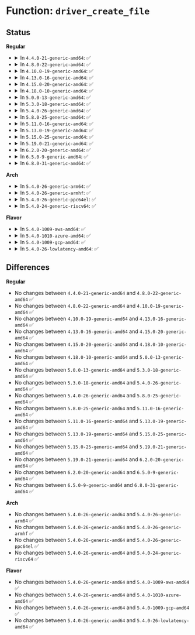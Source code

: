 # Function: <code>driver_create_file</code>

## Status
<b>Regular</b>
<ul>
<li>
<details>
<summary>In <code>4.4.0-21-generic-amd64</code>: ✅</summary>

```c
int driver_create_file(struct device_driver * drv, const struct driver_attribute * attr)
```

```json
{
  "name": "driver_create_file",
  "collision_type": "Unique Global",
  "inline_type": "No",
  "funcs": [
    {
      "addr": 18446744071584401440,
      "name": "driver_create_file",
      "external": true,
      "loc": "drivers/base/driver.c:102",
      "file": "drivers/base/driver.c",
      "inline": "seen, unknown",
      "caller_inline": [],
      "caller_func": [
        "drivers/base/bus.c:bus_add_driver",
        "drivers/base/bus.c:bus_add_driver",
        "drivers/base/bus.c:bus_add_driver",
        "drivers/usb/core/driver.c:usb_register_driver",
        "drivers/usb/core/driver.c:usb_register_driver"
      ]
    }
  ],
  "symbols": [
    {
      "addr": 18446744071584401440,
      "name": "driver_create_file",
      "section": ".text",
      "bind": "STB_GLOBAL",
      "size": 33
    }
  ]
}
```
</details>
</li>
<li>
<details>
<summary>In <code>4.8.0-22-generic-amd64</code>: ✅</summary>

```c
int driver_create_file(struct device_driver * drv, const struct driver_attribute * attr)
```

```json
{
  "name": "driver_create_file",
  "collision_type": "Unique Global",
  "inline_type": "No",
  "funcs": [
    {
      "addr": 18446744071584736784,
      "name": "driver_create_file",
      "external": true,
      "loc": "drivers/base/driver.c:102",
      "file": "drivers/base/driver.c",
      "inline": "seen, unknown",
      "caller_inline": [],
      "caller_func": [
        "drivers/base/bus.c:bus_add_driver",
        "drivers/base/bus.c:bus_add_driver",
        "drivers/base/bus.c:bus_add_driver",
        "drivers/usb/core/driver.c:usb_register_driver",
        "drivers/usb/core/driver.c:usb_register_driver"
      ]
    }
  ],
  "symbols": [
    {
      "addr": 18446744071584736784,
      "name": "driver_create_file",
      "section": ".text",
      "bind": "STB_GLOBAL",
      "size": 33
    }
  ]
}
```
</details>
</li>
<li>
<details>
<summary>In <code>4.10.0-19-generic-amd64</code>: ✅</summary>

```c
int driver_create_file(struct device_driver * drv, const struct driver_attribute * attr)
```

```json
{
  "name": "driver_create_file",
  "collision_type": "Unique Global",
  "inline_type": "No",
  "funcs": [
    {
      "addr": 18446744071584926656,
      "name": "driver_create_file",
      "external": true,
      "loc": "drivers/base/driver.c:102",
      "file": "drivers/base/driver.c",
      "inline": "seen, unknown",
      "caller_inline": [],
      "caller_func": [
        "drivers/base/bus.c:bus_add_driver",
        "drivers/base/bus.c:bus_add_driver",
        "drivers/base/bus.c:bus_add_driver",
        "drivers/usb/core/driver.c:usb_register_driver",
        "drivers/usb/core/driver.c:usb_register_driver"
      ]
    }
  ],
  "symbols": [
    {
      "addr": 18446744071584926656,
      "name": "driver_create_file",
      "section": ".text",
      "bind": "STB_GLOBAL",
      "size": 33
    }
  ]
}
```
</details>
</li>
<li>
<details>
<summary>In <code>4.13.0-16-generic-amd64</code>: ✅</summary>

```c
int driver_create_file(struct device_driver * drv, const struct driver_attribute * attr)
```

```json
{
  "name": "driver_create_file",
  "collision_type": "Unique Global",
  "inline_type": "No",
  "funcs": [
    {
      "addr": 18446744071585011472,
      "name": "driver_create_file",
      "external": true,
      "loc": "drivers/base/driver.c:102",
      "file": "drivers/base/driver.c",
      "inline": "seen, unknown",
      "caller_inline": [],
      "caller_func": [
        "drivers/base/bus.c:bus_add_driver",
        "drivers/base/bus.c:bus_add_driver",
        "drivers/base/bus.c:bus_add_driver"
      ]
    }
  ],
  "symbols": [
    {
      "addr": 18446744071585011472,
      "name": "driver_create_file",
      "section": ".text",
      "bind": "STB_GLOBAL",
      "size": 33
    }
  ]
}
```
</details>
</li>
<li>
<details>
<summary>In <code>4.15.0-20-generic-amd64</code>: ✅</summary>

```c
int driver_create_file(struct device_driver * drv, const struct driver_attribute * attr)
```

```json
{
  "name": "driver_create_file",
  "collision_type": "Unique Global",
  "inline_type": "No",
  "funcs": [
    {
      "addr": 18446744071585433712,
      "name": "driver_create_file",
      "external": true,
      "loc": "drivers/base/driver.c:102",
      "file": "drivers/base/driver.c",
      "inline": "seen, unknown",
      "caller_inline": [],
      "caller_func": [
        "drivers/base/bus.c:bus_add_driver",
        "drivers/base/bus.c:bus_add_driver",
        "drivers/base/bus.c:bus_add_driver"
      ]
    }
  ],
  "symbols": [
    {
      "addr": 18446744071585433712,
      "name": "driver_create_file",
      "section": ".text",
      "bind": "STB_GLOBAL",
      "size": 33
    }
  ]
}
```
</details>
</li>
<li>
<details>
<summary>In <code>4.18.0-10-generic-amd64</code>: ✅</summary>

```c
int driver_create_file(struct device_driver * drv, const struct driver_attribute * attr)
```

```json
{
  "name": "driver_create_file",
  "collision_type": "Unique Global",
  "inline_type": "No",
  "funcs": [
    {
      "addr": 18446744071585676832,
      "name": "driver_create_file",
      "external": true,
      "loc": "drivers/base/driver.c:100",
      "file": "drivers/base/driver.c",
      "inline": "seen, unknown",
      "caller_inline": [],
      "caller_func": [
        "drivers/base/bus.c:bus_add_driver",
        "drivers/base/bus.c:bus_add_driver",
        "drivers/base/bus.c:bus_add_driver"
      ]
    }
  ],
  "symbols": [
    {
      "addr": 18446744071585676832,
      "name": "driver_create_file",
      "section": ".text",
      "bind": "STB_GLOBAL",
      "size": 33
    }
  ]
}
```
</details>
</li>
<li>
<details>
<summary>In <code>5.0.0-13-generic-amd64</code>: ✅</summary>

```c
int driver_create_file(struct device_driver * drv, const struct driver_attribute * attr)
```

```json
{
  "name": "driver_create_file",
  "collision_type": "Unique Global",
  "inline_type": "No",
  "funcs": [
    {
      "addr": 18446744071585807088,
      "name": "driver_create_file",
      "external": true,
      "loc": "drivers/base/driver.c:100",
      "file": "drivers/base/driver.c",
      "inline": "seen, unknown",
      "caller_inline": [],
      "caller_func": [
        "drivers/base/bus.c:bus_add_driver",
        "drivers/base/bus.c:bus_add_driver",
        "drivers/base/bus.c:bus_add_driver"
      ]
    }
  ],
  "symbols": [
    {
      "addr": 18446744071585807088,
      "name": "driver_create_file",
      "section": ".text",
      "bind": "STB_GLOBAL",
      "size": 33
    }
  ]
}
```
</details>
</li>
<li>
<details>
<summary>In <code>5.3.0-18-generic-amd64</code>: ✅</summary>

```c
int driver_create_file(struct device_driver * drv, const struct driver_attribute * attr)
```

```json
{
  "name": "driver_create_file",
  "collision_type": "Unique Global",
  "inline_type": "No",
  "funcs": [
    {
      "addr": 18446744071586040288,
      "name": "driver_create_file",
      "external": true,
      "loc": "drivers/base/driver.c:100",
      "file": "drivers/base/driver.c",
      "inline": "seen, unknown",
      "caller_inline": [],
      "caller_func": [
        "drivers/base/bus.c:bus_add_driver",
        "drivers/base/bus.c:bus_add_driver",
        "drivers/base/bus.c:bus_add_driver"
      ]
    }
  ],
  "symbols": [
    {
      "addr": 18446744071586040288,
      "name": "driver_create_file",
      "section": ".text",
      "bind": "STB_GLOBAL",
      "size": 33
    }
  ]
}
```
</details>
</li>
<li>
<details>
<summary>In <code>5.4.0-26-generic-amd64</code>: ✅</summary>

```c
int driver_create_file(struct device_driver * drv, const struct driver_attribute * attr)
```

```json
{
  "name": "driver_create_file",
  "collision_type": "Unique Global",
  "inline_type": "No",
  "funcs": [
    {
      "addr": 18446744071586187904,
      "name": "driver_create_file",
      "external": true,
      "loc": "drivers/base/driver.c:100",
      "file": "drivers/base/driver.c",
      "inline": "seen, unknown",
      "caller_inline": [],
      "caller_func": [
        "drivers/base/bus.c:bus_add_driver",
        "drivers/base/bus.c:bus_add_driver",
        "drivers/base/bus.c:bus_add_driver",
        "drivers/usb/core/driver.c:usb_register_driver",
        "drivers/usb/core/driver.c:usb_register_driver"
      ]
    }
  ],
  "symbols": [
    {
      "addr": 18446744071586187904,
      "name": "driver_create_file",
      "section": ".text",
      "bind": "STB_GLOBAL",
      "size": 36
    }
  ]
}
```
</details>
</li>
<li>
<details>
<summary>In <code>5.8.0-25-generic-amd64</code>: ✅</summary>

```c
int driver_create_file(struct device_driver * drv, const struct driver_attribute * attr)
```

```json
{
  "name": "driver_create_file",
  "collision_type": "Unique Global",
  "inline_type": "No",
  "funcs": [
    {
      "addr": 18446744071586949584,
      "name": "driver_create_file",
      "external": true,
      "loc": "drivers/base/driver.c:101",
      "file": "drivers/base/driver.c",
      "inline": "seen, unknown",
      "caller_inline": [],
      "caller_func": [
        "drivers/base/bus.c:bus_add_driver",
        "drivers/base/bus.c:bus_add_driver",
        "drivers/base/bus.c:bus_add_driver",
        "drivers/usb/core/driver.c:usb_register_driver",
        "drivers/usb/core/driver.c:usb_register_driver"
      ]
    }
  ],
  "symbols": [
    {
      "addr": 18446744071586949584,
      "name": "driver_create_file",
      "section": ".text",
      "bind": "STB_GLOBAL",
      "size": 36
    }
  ]
}
```
</details>
</li>
<li>
<details>
<summary>In <code>5.11.0-16-generic-amd64</code>: ✅</summary>

```c
int driver_create_file(struct device_driver * drv, const struct driver_attribute * attr)
```

```json
{
  "name": "driver_create_file",
  "collision_type": "Unique Global",
  "inline_type": "No",
  "funcs": [
    {
      "addr": 18446744071587034656,
      "name": "driver_create_file",
      "external": true,
      "loc": "drivers/base/driver.c:101",
      "file": "drivers/base/driver.c",
      "inline": "seen, unknown",
      "caller_inline": [],
      "caller_func": [
        "drivers/base/bus.c:bus_add_driver",
        "drivers/base/bus.c:bus_add_driver",
        "drivers/base/bus.c:bus_add_driver",
        "drivers/usb/core/driver.c:usb_register_driver",
        "drivers/usb/core/driver.c:usb_register_driver"
      ]
    }
  ],
  "symbols": [
    {
      "addr": 18446744071587034656,
      "name": "driver_create_file",
      "section": ".text",
      "bind": "STB_GLOBAL",
      "size": 36
    }
  ]
}
```
</details>
</li>
<li>
<details>
<summary>In <code>5.13.0-19-generic-amd64</code>: ✅</summary>

```c
int driver_create_file(struct device_driver * drv, const struct driver_attribute * attr)
```

```json
{
  "name": "driver_create_file",
  "collision_type": "Unique Global",
  "inline_type": "No",
  "funcs": [
    {
      "addr": 18446744071586918448,
      "name": "driver_create_file",
      "external": true,
      "loc": "drivers/base/driver.c:101",
      "file": "drivers/base/driver.c",
      "inline": "seen, unknown",
      "caller_inline": [],
      "caller_func": [
        "drivers/base/bus.c:bus_add_driver",
        "drivers/base/bus.c:bus_add_driver",
        "drivers/base/bus.c:bus_add_driver",
        "drivers/usb/core/driver.c:usb_register_driver",
        "drivers/usb/core/driver.c:usb_register_driver"
      ]
    }
  ],
  "symbols": [
    {
      "addr": 18446744071586918448,
      "name": "driver_create_file",
      "section": ".text",
      "bind": "STB_GLOBAL",
      "size": 36
    }
  ]
}
```
</details>
</li>
<li>
<details>
<summary>In <code>5.15.0-25-generic-amd64</code>: ✅</summary>

```c
int driver_create_file(struct device_driver * drv, const struct driver_attribute * attr)
```

```json
{
  "name": "driver_create_file",
  "collision_type": "Unique Global",
  "inline_type": "No",
  "funcs": [
    {
      "addr": 18446744071587480864,
      "name": "driver_create_file",
      "external": true,
      "loc": "drivers/base/driver.c:101",
      "file": "drivers/base/driver.c",
      "inline": "seen, unknown",
      "caller_inline": [],
      "caller_func": [
        "drivers/base/bus.c:bus_add_driver",
        "drivers/base/bus.c:bus_add_driver",
        "drivers/base/bus.c:bus_add_driver",
        "drivers/usb/core/driver.c:usb_register_driver",
        "drivers/usb/core/driver.c:usb_register_driver"
      ]
    }
  ],
  "symbols": [
    {
      "addr": 18446744071587480864,
      "name": "driver_create_file",
      "section": ".text",
      "bind": "STB_GLOBAL",
      "size": 36
    }
  ]
}
```
</details>
</li>
<li>
<details>
<summary>In <code>5.19.0-21-generic-amd64</code>: ✅</summary>

```c
int driver_create_file(struct device_driver * drv, const struct driver_attribute * attr)
```

```json
{
  "name": "driver_create_file",
  "collision_type": "Unique Global",
  "inline_type": "No",
  "funcs": [
    {
      "addr": 18446744071588802352,
      "name": "driver_create_file",
      "external": true,
      "loc": "drivers/base/driver.c:170",
      "file": "drivers/base/driver.c",
      "inline": "seen, unknown",
      "caller_inline": [],
      "caller_func": [
        "drivers/base/bus.c:bus_add_driver",
        "drivers/base/bus.c:bus_add_driver",
        "drivers/base/bus.c:bus_add_driver",
        "drivers/usb/core/driver.c:usb_register_driver",
        "drivers/usb/core/driver.c:usb_register_driver"
      ]
    }
  ],
  "symbols": [
    {
      "addr": 18446744071588802352,
      "name": "driver_create_file",
      "section": ".text",
      "bind": "STB_GLOBAL",
      "size": 56
    }
  ]
}
```
</details>
</li>
<li>
<details>
<summary>In <code>6.2.0-20-generic-amd64</code>: ✅</summary>

```c
int driver_create_file(struct device_driver * drv, const struct driver_attribute * attr)
```

```json
{
  "name": "driver_create_file",
  "collision_type": "Unique Global",
  "inline_type": "No",
  "funcs": [
    {
      "addr": 18446744071590299184,
      "name": "driver_create_file",
      "external": true,
      "loc": "drivers/base/driver.c:176",
      "file": "drivers/base/driver.c",
      "inline": "seen, unknown",
      "caller_inline": [],
      "caller_func": [
        "drivers/base/bus.c:bus_add_driver",
        "drivers/base/bus.c:bus_add_driver",
        "drivers/base/bus.c:bus_add_driver",
        "drivers/usb/core/driver.c:usb_register_driver",
        "drivers/usb/core/driver.c:usb_register_driver"
      ]
    }
  ],
  "symbols": [
    {
      "addr": 18446744071590299184,
      "name": "driver_create_file",
      "section": ".text",
      "bind": "STB_GLOBAL",
      "size": 56
    }
  ]
}
```
</details>
</li>
<li>
<details>
<summary>In <code>6.5.0-9-generic-amd64</code>: ✅</summary>

```c
int driver_create_file(struct device_driver * drv, const struct driver_attribute * attr)
```

```json
{
  "name": "driver_create_file",
  "collision_type": "Unique Global",
  "inline_type": "No",
  "funcs": [
    {
      "addr": 18446744071590619168,
      "name": "driver_create_file",
      "external": true,
      "loc": "drivers/base/driver.c:176",
      "file": "drivers/base/driver.c",
      "inline": "seen, unknown",
      "caller_inline": [],
      "caller_func": [
        "drivers/base/bus.c:bus_add_driver",
        "drivers/base/bus.c:bus_add_driver",
        "drivers/base/bus.c:bus_add_driver",
        "drivers/usb/core/driver.c:usb_register_driver",
        "drivers/usb/core/driver.c:usb_register_driver"
      ]
    }
  ],
  "symbols": [
    {
      "addr": 18446744071590619168,
      "name": "driver_create_file",
      "section": ".text",
      "bind": "STB_GLOBAL",
      "size": 56
    }
  ]
}
```
</details>
</li>
<li>
<details>
<summary>In <code>6.8.0-31-generic-amd64</code>: ✅</summary>

```c
int driver_create_file(struct device_driver * drv, const struct driver_attribute * attr)
```

```json
{
  "name": "driver_create_file",
  "collision_type": "Unique Global",
  "inline_type": "No",
  "funcs": [
    {
      "addr": 18446744071590978272,
      "name": "driver_create_file",
      "external": true,
      "loc": "drivers/base/driver.c:176",
      "file": "drivers/base/driver.c",
      "inline": "seen, unknown",
      "caller_inline": [],
      "caller_func": [
        "drivers/base/bus.c:bus_add_driver",
        "drivers/base/bus.c:bus_add_driver",
        "drivers/base/bus.c:bus_add_driver",
        "drivers/usb/core/driver.c:usb_register_driver",
        "drivers/usb/core/driver.c:usb_register_driver"
      ]
    }
  ],
  "symbols": [
    {
      "addr": 18446744071590978272,
      "name": "driver_create_file",
      "section": ".text",
      "bind": "STB_GLOBAL",
      "size": 56
    }
  ]
}
```
</details>
</li>
</ul>
<b>Arch</b>
<ul>
<li>
<details>
<summary>In <code>5.4.0-26-generic-arm64</code>: ✅</summary>

```c
int driver_create_file(struct device_driver * drv, const struct driver_attribute * attr)
```

```json
{
  "name": "driver_create_file",
  "collision_type": "Unique Global",
  "inline_type": "No",
  "funcs": [
    {
      "addr": 18446603336498986672,
      "name": "driver_create_file",
      "external": true,
      "loc": "drivers/base/driver.c:100",
      "file": "drivers/base/driver.c",
      "inline": "seen, unknown",
      "caller_inline": [],
      "caller_func": [
        "drivers/base/bus.c:bus_add_driver",
        "drivers/base/bus.c:bus_add_driver",
        "drivers/base/bus.c:bus_add_driver",
        "drivers/usb/core/driver.c:usb_register_driver",
        "drivers/usb/core/driver.c:usb_register_driver"
      ]
    }
  ],
  "symbols": [
    {
      "addr": 18446603336498986672,
      "name": "driver_create_file",
      "section": ".text",
      "bind": "STB_GLOBAL",
      "size": 68
    }
  ]
}
```
</details>
</li>
<li>
<details>
<summary>In <code>5.4.0-26-generic-armhf</code>: ✅</summary>

```c
int driver_create_file(struct device_driver * drv, const struct driver_attribute * attr)
```

```json
{
  "name": "driver_create_file",
  "collision_type": "Unique Global",
  "inline_type": "No",
  "funcs": [
    {
      "addr": 3231555340,
      "name": "driver_create_file",
      "external": true,
      "loc": "drivers/base/driver.c:100",
      "file": "drivers/base/driver.c",
      "inline": "seen, unknown",
      "caller_inline": [],
      "caller_func": [
        "drivers/base/bus.c:bus_add_driver",
        "drivers/base/bus.c:bus_add_driver",
        "drivers/base/bus.c:bus_add_driver",
        "drivers/usb/core/driver.c:usb_register_driver",
        "drivers/usb/core/driver.c:usb_register_driver"
      ]
    }
  ],
  "symbols": [
    {
      "addr": 3231555340,
      "name": "driver_create_file",
      "section": ".text",
      "bind": "STB_GLOBAL",
      "size": 52
    }
  ]
}
```
</details>
</li>
<li>
<details>
<summary>In <code>5.4.0-26-generic-ppc64el</code>: ✅</summary>

```c
int driver_create_file(struct device_driver * drv, const struct driver_attribute * attr)
```

```json
{
  "name": "driver_create_file",
  "collision_type": "Unique Global",
  "inline_type": "No",
  "funcs": [
    {
      "addr": 13835058055292139488,
      "name": "driver_create_file",
      "external": true,
      "loc": "drivers/base/driver.c:100",
      "file": "drivers/base/driver.c",
      "inline": "seen, unknown",
      "caller_inline": [],
      "caller_func": [
        "drivers/base/bus.c:bus_add_driver",
        "drivers/base/bus.c:bus_add_driver",
        "drivers/base/bus.c:bus_add_driver",
        "drivers/usb/core/driver.c:usb_register_driver",
        "drivers/usb/core/driver.c:usb_register_driver"
      ]
    }
  ],
  "symbols": [
    {
      "addr": 13835058055292139488,
      "name": "driver_create_file",
      "section": ".text",
      "bind": "STB_GLOBAL",
      "size": 88
    }
  ]
}
```
</details>
</li>
<li>
<details>
<summary>In <code>5.4.0-24-generic-riscv64</code>: ✅</summary>

```c
int driver_create_file(struct device_driver * drv, const struct driver_attribute * attr)
```

```json
{
  "name": "driver_create_file",
  "collision_type": "Unique Global",
  "inline_type": "No",
  "funcs": [
    {
      "addr": 18446743936276362500,
      "name": "driver_create_file",
      "external": true,
      "loc": "drivers/base/driver.c:100",
      "file": "drivers/base/driver.c",
      "inline": "seen, unknown",
      "caller_inline": [],
      "caller_func": [
        "drivers/base/bus.c:bus_add_driver",
        "drivers/base/bus.c:bus_add_driver",
        "drivers/base/bus.c:bus_add_driver",
        "drivers/usb/core/driver.c:usb_register_driver",
        "drivers/usb/core/driver.c:usb_register_driver"
      ]
    }
  ],
  "symbols": [
    {
      "addr": 18446743936276362500,
      "name": "driver_create_file",
      "section": ".text",
      "bind": "STB_GLOBAL",
      "size": 58
    }
  ]
}
```
</details>
</li>
</ul>
<b>Flavor</b>
<ul>
<li>
<details>
<summary>In <code>5.4.0-1009-aws-amd64</code>: ✅</summary>

```c
int driver_create_file(struct device_driver * drv, const struct driver_attribute * attr)
```

```json
{
  "name": "driver_create_file",
  "collision_type": "Unique Global",
  "inline_type": "No",
  "funcs": [
    {
      "addr": 18446744071585948272,
      "name": "driver_create_file",
      "external": true,
      "loc": "drivers/base/driver.c:100",
      "file": "drivers/base/driver.c",
      "inline": "seen, unknown",
      "caller_inline": [],
      "caller_func": [
        "drivers/base/bus.c:bus_add_driver",
        "drivers/base/bus.c:bus_add_driver",
        "drivers/base/bus.c:bus_add_driver",
        "drivers/usb/core/driver.c:usb_register_driver",
        "drivers/usb/core/driver.c:usb_register_driver"
      ]
    }
  ],
  "symbols": [
    {
      "addr": 18446744071585948272,
      "name": "driver_create_file",
      "section": ".text",
      "bind": "STB_GLOBAL",
      "size": 36
    }
  ]
}
```
</details>
</li>
<li>
<details>
<summary>In <code>5.4.0-1010-azure-amd64</code>: ✅</summary>

```c
int driver_create_file(struct device_driver * drv, const struct driver_attribute * attr)
```

```json
{
  "name": "driver_create_file",
  "collision_type": "Unique Global",
  "inline_type": "No",
  "funcs": [
    {
      "addr": 18446744071585797328,
      "name": "driver_create_file",
      "external": true,
      "loc": "drivers/base/driver.c:100",
      "file": "drivers/base/driver.c",
      "inline": "seen, unknown",
      "caller_inline": [],
      "caller_func": [
        "drivers/base/bus.c:bus_add_driver",
        "drivers/base/bus.c:bus_add_driver",
        "drivers/base/bus.c:bus_add_driver",
        "drivers/usb/core/driver.c:usb_register_driver",
        "drivers/usb/core/driver.c:usb_register_driver"
      ]
    }
  ],
  "symbols": [
    {
      "addr": 18446744071585797328,
      "name": "driver_create_file",
      "section": ".text",
      "bind": "STB_GLOBAL",
      "size": 36
    }
  ]
}
```
</details>
</li>
<li>
<details>
<summary>In <code>5.4.0-1009-gcp-amd64</code>: ✅</summary>

```c
int driver_create_file(struct device_driver * drv, const struct driver_attribute * attr)
```

```json
{
  "name": "driver_create_file",
  "collision_type": "Unique Global",
  "inline_type": "No",
  "funcs": [
    {
      "addr": 18446744071586137920,
      "name": "driver_create_file",
      "external": true,
      "loc": "drivers/base/driver.c:100",
      "file": "drivers/base/driver.c",
      "inline": "seen, unknown",
      "caller_inline": [],
      "caller_func": [
        "drivers/base/bus.c:bus_add_driver",
        "drivers/base/bus.c:bus_add_driver",
        "drivers/base/bus.c:bus_add_driver",
        "drivers/usb/core/driver.c:usb_register_driver",
        "drivers/usb/core/driver.c:usb_register_driver"
      ]
    }
  ],
  "symbols": [
    {
      "addr": 18446744071586137920,
      "name": "driver_create_file",
      "section": ".text",
      "bind": "STB_GLOBAL",
      "size": 36
    }
  ]
}
```
</details>
</li>
<li>
<details>
<summary>In <code>5.4.0-26-lowlatency-amd64</code>: ✅</summary>

```c
int driver_create_file(struct device_driver * drv, const struct driver_attribute * attr)
```

```json
{
  "name": "driver_create_file",
  "collision_type": "Unique Global",
  "inline_type": "No",
  "funcs": [
    {
      "addr": 18446744071586246608,
      "name": "driver_create_file",
      "external": true,
      "loc": "drivers/base/driver.c:100",
      "file": "drivers/base/driver.c",
      "inline": "seen, unknown",
      "caller_inline": [],
      "caller_func": [
        "drivers/base/bus.c:bus_add_driver",
        "drivers/base/bus.c:bus_add_driver",
        "drivers/base/bus.c:bus_add_driver",
        "drivers/usb/core/driver.c:usb_register_driver",
        "drivers/usb/core/driver.c:usb_register_driver"
      ]
    }
  ],
  "symbols": [
    {
      "addr": 18446744071586246608,
      "name": "driver_create_file",
      "section": ".text",
      "bind": "STB_GLOBAL",
      "size": 36
    }
  ]
}
```
</details>
</li>
</ul>

## Differences
<b>Regular</b>
<ul>
<li>
No changes between <code>4.4.0-21-generic-amd64</code> and <code>4.8.0-22-generic-amd64</code> ✅
</li>
<li>
No changes between <code>4.8.0-22-generic-amd64</code> and <code>4.10.0-19-generic-amd64</code> ✅
</li>
<li>
No changes between <code>4.10.0-19-generic-amd64</code> and <code>4.13.0-16-generic-amd64</code> ✅
</li>
<li>
No changes between <code>4.13.0-16-generic-amd64</code> and <code>4.15.0-20-generic-amd64</code> ✅
</li>
<li>
No changes between <code>4.15.0-20-generic-amd64</code> and <code>4.18.0-10-generic-amd64</code> ✅
</li>
<li>
No changes between <code>4.18.0-10-generic-amd64</code> and <code>5.0.0-13-generic-amd64</code> ✅
</li>
<li>
No changes between <code>5.0.0-13-generic-amd64</code> and <code>5.3.0-18-generic-amd64</code> ✅
</li>
<li>
No changes between <code>5.3.0-18-generic-amd64</code> and <code>5.4.0-26-generic-amd64</code> ✅
</li>
<li>
No changes between <code>5.4.0-26-generic-amd64</code> and <code>5.8.0-25-generic-amd64</code> ✅
</li>
<li>
No changes between <code>5.8.0-25-generic-amd64</code> and <code>5.11.0-16-generic-amd64</code> ✅
</li>
<li>
No changes between <code>5.11.0-16-generic-amd64</code> and <code>5.13.0-19-generic-amd64</code> ✅
</li>
<li>
No changes between <code>5.13.0-19-generic-amd64</code> and <code>5.15.0-25-generic-amd64</code> ✅
</li>
<li>
No changes between <code>5.15.0-25-generic-amd64</code> and <code>5.19.0-21-generic-amd64</code> ✅
</li>
<li>
No changes between <code>5.19.0-21-generic-amd64</code> and <code>6.2.0-20-generic-amd64</code> ✅
</li>
<li>
No changes between <code>6.2.0-20-generic-amd64</code> and <code>6.5.0-9-generic-amd64</code> ✅
</li>
<li>
No changes between <code>6.5.0-9-generic-amd64</code> and <code>6.8.0-31-generic-amd64</code> ✅
</li>
</ul>
<b>Arch</b>
<ul>
<li>
No changes between <code>5.4.0-26-generic-amd64</code> and <code>5.4.0-26-generic-arm64</code> ✅
</li>
<li>
No changes between <code>5.4.0-26-generic-amd64</code> and <code>5.4.0-26-generic-armhf</code> ✅
</li>
<li>
No changes between <code>5.4.0-26-generic-amd64</code> and <code>5.4.0-26-generic-ppc64el</code> ✅
</li>
<li>
No changes between <code>5.4.0-26-generic-amd64</code> and <code>5.4.0-24-generic-riscv64</code> ✅
</li>
</ul>
<b>Flavor</b>
<ul>
<li>
No changes between <code>5.4.0-26-generic-amd64</code> and <code>5.4.0-1009-aws-amd64</code> ✅
</li>
<li>
No changes between <code>5.4.0-26-generic-amd64</code> and <code>5.4.0-1010-azure-amd64</code> ✅
</li>
<li>
No changes between <code>5.4.0-26-generic-amd64</code> and <code>5.4.0-1009-gcp-amd64</code> ✅
</li>
<li>
No changes between <code>5.4.0-26-generic-amd64</code> and <code>5.4.0-26-lowlatency-amd64</code> ✅
</li>
</ul>
